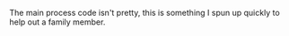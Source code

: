 The main process code isn't pretty, this is something I spun up quickly to help out a family member.
